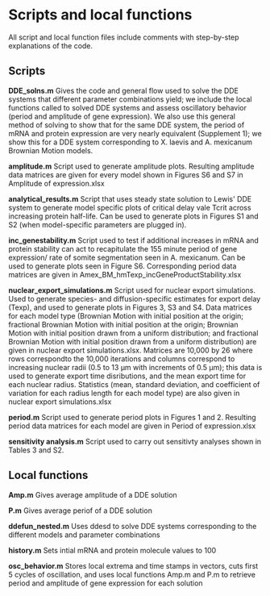 # Scripts and local functions

All script and local function files include comments with step-by-step explanations of the code. 

## Scripts 

__DDE_solns.m__ 
Gives the code and general flow used to solve the DDE systems that different parameter combinations yield; we include the local functions 
called to solved DDE systems and assess oscillatory behavior (period and amplitude of gene expression).
We also use this general method of solving to show that for the same DDE system, the period of mRNA and protein expression are very nearly
equivalent (Supplement 1); we show this for a DDE system corresponding to X. laevis and A. mexicanum Brownian Motion models. 

__amplitude.m__
Script used to generate amplitude plots. Resulting amplitude data matrices are given for every model shown in Figures S6 and S7 in Amplitude of expression.xlsx 

__analytical_results.m__
Script that uses steady state solution to Lewis' DDE system to generate model specific plots of critical delay vale Tcrit across increasing 
protein half-life. Can be used to generate plots in Figures S1 and S2 (when model-specific parameters are plugged in).

__inc_genestability.m__
Script used to test if additional increases in mRNA and protein stability can act to recapitulate the 155 minute period of gene expression/
rate of somite segmentation seen in A. mexicanum. Can be used to generate plots seen in Figure S6. Corresponding period data matrices are given in Amex_BM_hmTexp_incGeneProductStability.xlsx

__nuclear_export_simulations.m__
Script used for nuclear export simulations. Used to generate species- and diffusion-specific estimates for export delay (Texp), and used to 
generate plots in Figures 3, S3 and S4. Data matrices for each model type (Brownian Motion with initial position at the origin; fractional Brownian 
Motion with initial position at the origin; Brownian Motion with initial position drawn from a uniform distribution; and fractional Brownian 
Motion with initial position drawn from a uniform distribution) are given in nuclear export simulations.xlsx. Matrices are 10,000 by 26 where rows correspondto the 10,000 iterations and columns correspond to increasing nuclear radii (0.5 to 13 µm with increments of 0.5 µm); this data is used to generate export time disributions, and the mean export time for each nuclear radius. Statistics (mean, standard deviation, and coefficient of variation for each radius length for each model type) are also given in nuclear export simulations.xlsx

__period.m__
Script used to generate period plots in Figures 1 and 2. Resulting period data matrices for each model are given in Period of expression.xlsx

__sensitivity analysis.m__
Script used to carry out sensitivty analyses shown in Tables 3 and S2. 

## Local functions

__Amp.m__ 
Gives average amplitude of a DDE solution

__P.m__ 
Gives average periof of a DDE solution 

__ddefun_nested.m__ 
Uses ddesd to solve DDE systems corresponding to the different models and parameter combinations

__history.m__ 
Sets intial mRNA and protein molecule values to 100 

__osc_behavior.m__ 
Stores local extrema and time stamps in vectors, cuts first 5 cycles of oscillation, and uses local functions Amp.m and P.m
to retrieve period and amplitude of gene expression for each solution
